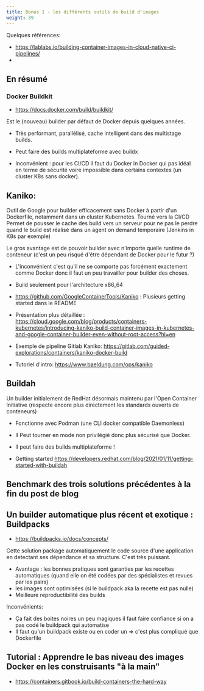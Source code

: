 ```yaml
---
title: Bonus 1 - les différents outils de build d'images
weight: 39
---
```


Quelques références:

- https://lablabs.io/building-container-images-in-cloud-native-ci-pipelines/
- 

## En résumé

### Docker Buildkit

- https://docs.docker.com/build/buildkit/

Est le (nouveau) builder par défaut de Docker depuis quelques années.

- Très performant, parallélisé, cache intelligent dans des multistage builds.
- Peut faire des builds multiplateforme avec buildx

- Inconvénient : pour les CI/CD il faut du Docker in Docker qui pas idéal en terme de sécurité voire impossible dans certains contextes (un cluster K8s sans docker).

## Kaniko:

Outil de Google pour builder efficacement sans Docker à partir d'un Dockerfile, notamment dans un cluster Kubernetes. Tourné vers la CI/CD
Permet de pousser le cache des build vers un serveur pour ne pas le perdre quand le build est réalisé dans un agent on demand temporaire (Jenkins in K8s par exemple)

Le gros avantage est de pouvoir builder avec n'importe quelle runtime de conteneur (c'est un peu risqué d'être dépendant de Docker pour le futur ?)

- L'inconvénient c'est qu'il ne se comporte pas forcément exactement comme Docker donc il faut un peu travailler pour builder des choses.
- Build seulement pour l'architecture x86_64

- https://github.com/GoogleContainerTools/Kaniko : Plusieurs getting started dans le README

- Présentation plus détaillée : https://cloud.google.com/blog/products/containers-kubernetes/introducing-kaniko-build-container-images-in-kubernetes-and-google-container-builder-even-without-root-access?hl=en

- Exemple de pipeline Gitlab Kaniko: https://gitlab.com/guided-explorations/containers/kaniko-docker-build

- Tutoriel d'intro: https://www.baeldung.com/ops/kaniko


## Buildah

Un builder initialement de RedHat désormais maintenu par l'Open Container Initiative (respecte encore plus directement les standards ouverts de conteneurs)

- Fonctionne avec Podman (une CLI docker compatible Daemonless)
- Il Peut tourner en mode non privilégié donc plus sécurisé que Docker.
- Il peut faire des builds multiplateforme !

- Getting started https://developers.redhat.com/blog/2021/01/11/getting-started-with-buildah

## Benchmark des trois solutions précédentes à la fin du post de blog

## Un builder automatique plus récent et exotique : Buildpacks

- https://buildpacks.io/docs/concepts/

Cette solution package automatiquement le code source d'une application en detectant ses dépendance et sa structure. C'est très puissant.

- Avantage : les bonnes pratiques sont garanties par les recettes automatiques (quand elle on été codées par des spécialistes et revues par les pairs)
- les images sont optimisées (si le buildpack aka la recette est pas nulle)
- Meilleure reproductibilité des builds

Inconvénients:

- Ça fait des boites noires un peu magiques il faut faire confiance si on a pas codé le buildpack qui automatise
- Il faut qu'un buildpack existe ou en coder un => c'est plus compliqué que Dockerfile


## Tutorial : Apprendre le bas niveau des images Docker en les construisants "à la main"

- https://containers.gitbook.io/build-containers-the-hard-way